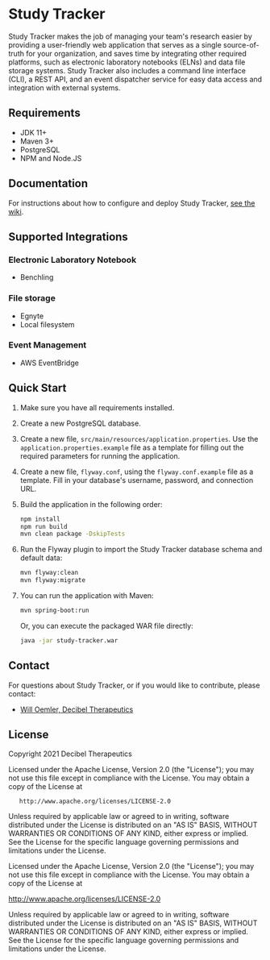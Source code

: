 # Study Tracker 

Study Tracker makes the job of managing your team's research easier by providing a user-friendly web
application that serves as a single source-of-truth for your organization, and saves time by
integrating other required platforms, such as electronic laboratory notebooks (ELNs) and data file
storage systems. Study Tracker also includes a command line interface (CLI), a REST API, and an
event dispatcher service for easy data access and integration with external systems.

## Requirements

- JDK 11+
- Maven 3+
- PostgreSQL
- NPM and Node.JS

## Documentation

For instructions about how to configure and deploy Study
Tracker, [see the wiki](https://github.com/Decibel-Therapeutics/Study-Tracker/wiki).

## Supported Integrations

### Electronic Laboratory Notebook

- Benchling

### File storage

- Egnyte
- Local filesystem

### Event Management

- AWS EventBridge

## Quick Start

1. Make sure you have all requirements installed.
2. Create a new PostgreSQL database.
3. Create a new file, `src/main/resources/application.properties`. Use the
   `application.properties.example` file as a template for filling out the required parameters for
   running the application.
4. Create a new file, `flyway.conf`, using the `flyway.conf.example` file as a template. Fill in 
   your database's username, password, and connection URL.
5. Build the application in the following order:

    ```bash
    npm install
    npm run build
    mvn clean package -DskipTests
    ```
   
6. Run the Flyway plugin to import the Study Tracker database schema and default data:
   
   ```bash
   mvn flyway:clean
   mvn flyway:migrate
   ```
   
7. You can run the application with Maven:

    ```bash
   mvn spring-boot:run 
   ```
   
   Or, you can execute the packaged WAR file directly:
   
   ```bash
   java -jar study-tracker.war
   ```

## Contact

For questions about Study Tracker, or if you would like to contribute, please contact:

- [Will Oemler, Decibel Therapeutics](mailto:woemler@decibeltx.com)

## License

Copyright 2021 Decibel Therapeutics

Licensed under the Apache License, Version 2.0 (the "License"); you may not use this file except in
compliance with the License. You may obtain a copy of the License at

       http://www.apache.org/licenses/LICENSE-2.0

Unless required by applicable law or agreed to in writing, software distributed under the License is
distributed on an "AS IS" BASIS, WITHOUT WARRANTIES OR CONDITIONS OF ANY KIND, either express or
implied. See the License for the specific language governing permissions and limitations under the
License.

Licensed under the Apache License, Version 2.0 (the "License"); you may not use this file except in
compliance with the License. You may obtain a copy of the License at

http://www.apache.org/licenses/LICENSE-2.0

Unless required by applicable law or agreed to in writing, software distributed under the License is
distributed on an "AS IS" BASIS, WITHOUT WARRANTIES OR CONDITIONS OF ANY KIND, either express or
implied. See the License for the specific language governing permissions and limitations under the
License.